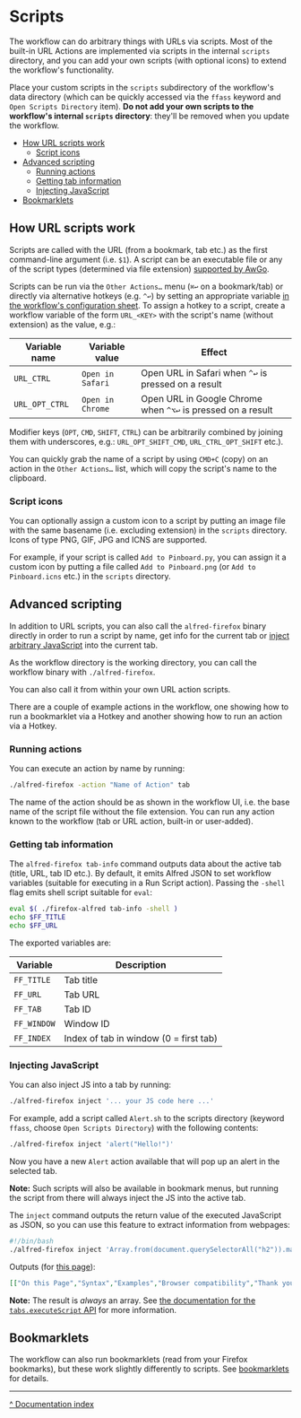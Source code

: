 Scripts
=======

The workflow can do arbitrary things with URLs via scripts. Most of the built-in URL Actions are implemented via scripts in the internal `scripts` directory, and you can add your own scripts (with optional icons) to extend the workflow's functionality.

Place your custom scripts in the `scripts` subdirectory of the workflow's data directory (which can be quickly accessed via the `ffass` keyword and `Open Scripts Directory` item). **Do not add your own scripts to the workflow's internal `scripts` directory**: they'll be removed when you update the workflow.


<!-- vim-markdown-toc GFM -->

* [How URL scripts work](#how-url-scripts-work)
  * [Script icons](#script-icons)
* [Advanced scripting](#advanced-scripting)
  * [Running actions](#running-actions)
  * [Getting tab information](#getting-tab-information)
  * [Injecting JavaScript](#injecting-javascript)
* [Bookmarklets](#bookmarklets)

<!-- vim-markdown-toc -->


How URL scripts work
--------------------

Scripts are called with the URL (from a bookmark, tab etc.) as the first command-line argument (i.e. `$1`). A script can be an executable file or any of the script types (determined via file extension) [supported by AwGo][script-types].

Scripts can be run via the `Other Actions…` menu (`⌘↩` on a bookmark/tab) or directly via alternative hotkeys (e.g. `^↩`) by setting an appropriate variable [in the workflow's configuration sheet][config-sheet]. To assign a hotkey to a script, create a workflow variable of the form `URL_<KEY>` with the script's name (without extension) as the value, e.g.:

| Variable name | Variable value | Effect |
|---------------|----------------|--------|
| `URL_CTRL`    | `Open in Safari`| Open URL in Safari when `^↩` is pressed on a result |
| `URL_OPT_CTRL`    | `Open in Chrome`| Open URL in Google Chrome when `^⌥↩` is pressed on a result |

Modifier keys (`OPT`, `CMD`, `SHIFT`, `CTRL`) can be arbitrarily combined by joining them with underscores, e.g.: `URL_OPT_SHIFT_CMD`, `URL_CTRL_OPT_SHIFT` etc.).

You can quickly grab the name of a script by using `CMD+C` (copy) on an action in the `Other Actions…` list, which will copy the script's name to the clipboard.


### Script icons ###

You can optionally assign a custom icon to a script by putting an image file with the same basename (i.e. excluding extension) in the `scripts` directory. Icons of type PNG, GIF, JPG and ICNS are supported.

For example, if your script is called `Add to Pinboard.py`, you can assign it a custom icon by putting a file called `Add to Pinboard.png` (or `Add to Pinboard.icns` etc.) in the `scripts` directory.


Advanced scripting
------------------

In addition to URL scripts, you can also call the `alfred-firefox` binary directly in order to run a script by name, get info for the current tab or [inject arbitrary JavaScript](#injecting-javascript) into the current tab.

As the workflow directory is the working directory, you can call the workflow binary with `./alfred-firefox`.

You can also call it from within your own URL action scripts.

There are a couple of example actions in the workflow, one showing how to run a bookmarklet via a Hotkey and another showing how to run an action via a Hotkey.


### Running actions ###

You can execute an action by name by running:

```bash
./alfred-firefox -action "Name of Action" tab
```

The name of the action should be as shown in the workflow UI, i.e. the base name of the script file without the file extension. You can run any action known to the workflow (tab or URL action, built-in or user-added).


### Getting tab information ###

The `alfred-firefox tab-info` command outputs data about the active tab (title, URL, tab ID etc.). By default, it emits Alfred JSON to set workflow variables (suitable for executing in a Run Script action). Passing the `-shell` flag emits shell script suitable for `eval`:

```bash
eval $( ./firefox-alfred tab-info -shell )
echo $FF_TITLE
echo $FF_URL
```

The exported variables are:

| Variable    | Description                            |
| ----------- | -------------------------------------- |
| `FF_TITLE`  | Tab title                              |
| `FF_URL`    | Tab URL                                |
| `FF_TAB`    | Tab ID                                 |
| `FF_WINDOW` | Window ID                              |
| `FF_INDEX`  | Index of tab in window (0 = first tab) |


### Injecting JavaScript ###

You can also inject JS into a tab by running:

```bash
./alfred-firefox inject '... your JS code here ...'
```

For example, add a script called `Alert.sh` to the scripts directory (keyword `ffass`, choose `Open Scripts Directory`) with the following contents:

```bash
./alfred-firefox inject 'alert("Hello!")'
```

Now you have a new `Alert` action available that will pop up an alert in the selected tab.

**Note:** Such scripts will also be available in bookmark menus, but running the script from there will always inject the JS into the active tab.

The `inject` command outputs the return value of the executed JavaScript as JSON, so you can use this feature to extract information from webpages:

```bash
#!/bin/bash
./alfred-firefox inject 'Array.from(document.querySelectorAll("h2")).map(n => n.innerText)'
```

Outputs (for [this page][execute-docs]):

```json
[["On this Page","Syntax","Examples","Browser compatibility","Thank you!","Tell us what’s wrong with this table","Learn the best of web development","MDN","Mozilla"]]
```

**Note:** The result is *always* an array. See [the documentation for the `tabs.executeScript` API][execute-docs] for more information.


Bookmarklets
------------

The workflow can also run bookmarklets (read from your Firefox bookmarks), but these work slightly differently to scripts. See [bookmarklets][bookmarklets] for details.


---

[^ Documentation index](index.md)


[script-types]: https://godoc.org/github.com/deanishe/awgo/util#Runner
[config-sheet]: https://www.alfredapp.com/help/workflows/advanced/variables/#environment
[bookmarklets]: bookmarklets.md
[execute-docs]: https://developer.mozilla.org/en-US/docs/Mozilla/Add-ons/WebExtensions/API/tabs/executeScript#Return_value
